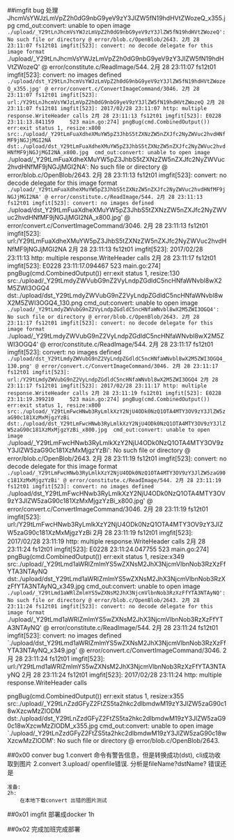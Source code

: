 ##imgfit bug 处理
JhcmVsYWJzLmVpZ2h0dG9nbG9yeV9zY3JlZW5fN19hdHVtZWozeQ_x355.jpg  cmd_out:convert: unable to open image `./upload/_Y29tLnJhcmVsYWJzLmVpZ2h0dG9nbG9yeV9zY3JlZW5fN19hdHVtZWozeQ': No such file or directory @ error/blob.c/OpenBlob/2643.
2月 28 23:11:07 fs12t01 imgfit[523]: convert: no decode delegate for this image format `./upload/_Y29tLnJhcmVsYWJzLmVpZ2h0dG9nbG9yeV9zY3JlZW5fN19hdHVtZWozeQ' @ error/constitute.c/ReadImage/544.
2月 28 23:11:07 fs12t01 imgfit[523]: convert: no images defined `./upload/dst_Y29tLnJhcmVsYWJzLmVpZ2h0dG9nbG9yeV9zY3JlZW5fN19hdHVtZWozeQ_x355.jpg' @ error/convert.c/ConvertImageCommand/3046.
2月 28 23:11:07 fs12t01 imgfit[523]: url:/Y29tLnJhcmVsYWJzLmVpZ2h0dG9nbG9yeV9zY3JlZW5fN19hdHVtZWozeQ
2月 28 23:11:07 fs12t01 imgfit[523]: 2017/02/28 23:11:07 http: multiple response.WriteHeader calls
2月 28 23:11:13 fs12t01 imgfit[523]: E0228 23:11:13.841159     523 main.go:274] pngBug(cmd.CombinedOutput()) err:exit status 1, resize:x800 src:./upload/_Y29tLmFuaXdheXMuYW5pZ3JhbS5tZXNzZW5nZXJfc2NyZWVuc2hvdHNfMF9jNGJjMGI2NA dst:./upload/dst_Y29tLmFuaXdheXMuYW5pZ3JhbS5tZXNzZW5nZXJfc2NyZWVuc2hvdHNfMF9jNGJjMGI2NA_x800.jpg  cmd_out:convert: unable to open image `./upload/_Y29tLmFuaXdheXMuYW5pZ3JhbS5tZXNzZW5nZXJfc2NyZWVuc2hvdHNfMF9jNGJjMGI2NA': No such file or directory @ error/blob.c/OpenBlob/2643.
2月 28 23:11:13 fs12t01 imgfit[523]: convert: no decode delegate for this image format `./upload/_Y29tLmFuaXdheXMuYW5pZ3JhbS5tZXNzZW5nZXJfc2NyZWVuc2hvdHNfMF9jNGJjMGI2NA' @ error/constitute.c/ReadImage/544.
2月 28 23:11:13 fs12t01 imgfit[523]: convert: no images defined `./upload/dst_Y29tLmFuaXdheXMuYW5pZ3JhbS5tZXNzZW5nZXJfc2NyZWVuc2hvdHNfMF9jNGJjMGI2NA_x800.jpg' @ error/convert.c/ConvertImageCommand/3046.
2月 28 23:11:13 fs12t01 imgfit[523]: url:/Y29tLmFuaXdheXMuYW5pZ3JhbS5tZXNzZW5nZXJfc2NyZWVuc2hvdHNfMF9jNGJjMGI2NA
2月 28 23:11:13 fs12t01 imgfit[523]: 2017/02/28 23:11:13 http: multiple response.WriteHeader calls
2月 28 23:11:17 fs12t01 imgfit[523]: E0228 23:11:17.094467     523 main.go:274] pngBug(cmd.CombinedOutput()) err:exit status 1, resize:130 src:./upload/_Y29tLmdyZWVubG9nZ2VyLndpZGdldC5ncHNfaWNvbl8wX2M5ZWI3OGQ4 dst:./upload/dst_Y29tLmdyZWVubG9nZ2VyLndpZGdldC5ncHNfaWNvbl8wX2M5ZWI3OGQ4_130.png  cmd_out:convert: unable to open image `./upload/_Y29tLmdyZWVubG9nZ2VyLndpZGdldC5ncHNfaWNvbl8wX2M5ZWI3OGQ4': No such file or directory @ error/blob.c/OpenBlob/2643.
2月 28 23:11:17 fs12t01 imgfit[523]: convert: no decode delegate for this image format `./upload/_Y29tLmdyZWVubG9nZ2VyLndpZGdldC5ncHNfaWNvbl8wX2M5ZWI3OGQ4' @ error/constitute.c/ReadImage/544.
2月 28 23:11:17 fs12t01 imgfit[523]: convert: no images defined `./upload/dst_Y29tLmdyZWVubG9nZ2VyLndpZGdldC5ncHNfaWNvbl8wX2M5ZWI3OGQ4_130.png' @ error/convert.c/ConvertImageCommand/3046.
2月 28 23:11:17 fs12t01 imgfit[523]: url:/Y29tLmdyZWVubG9nZ2VyLndpZGdldC5ncHNfaWNvbl8wX2M5ZWI3OGQ4
2月 28 23:11:17 fs12t01 imgfit[523]: 2017/02/28 23:11:17 http: multiple response.WriteHeader calls
2月 28 23:11:19 fs12t01 imgfit[523]: E0228 23:11:19.399210     523 main.go:274] pngBug(cmd.CombinedOutput()) err:exit status 1, resize:x800 src:./upload/_Y29tLmFwcHNwb3RyLmlkXzY2NjU4ODk0NzQ1OTA4MTY3OV9zY3JlZW5zaG90c181XzMxMjgzYzBi dst:./upload/dst_Y29tLmFwcHNwb3RyLmlkXzY2NjU4ODk0NzQ1OTA4MTY3OV9zY3JlZW5zaG90c181XzMxMjgzYzBi_x800.jpg  cmd_out:convert: unable to open image `./upload/_Y29tLmFwcHNwb3RyLmlkXzY2NjU4ODk0NzQ1OTA4MTY3OV9zY3JlZW5zaG90c181XzMxMjgzYzBi': No such file or directory @ error/blob.c/OpenBlob/2643.
2月 28 23:11:19 fs12t01 imgfit[523]: convert: no decode delegate for this image format `./upload/_Y29tLmFwcHNwb3RyLmlkXzY2NjU4ODk0NzQ1OTA4MTY3OV9zY3JlZW5zaG90c181XzMxMjgzYzBi' @ error/constitute.c/ReadImage/544.
2月 28 23:11:19 fs12t01 imgfit[523]: convert: no images defined `./upload/dst_Y29tLmFwcHNwb3RyLmlkXzY2NjU4ODk0NzQ1OTA4MTY3OV9zY3JlZW5zaG90c181XzMxMjgzYzBi_x800.jpg' @ error/convert.c/ConvertImageCommand/3046.
2月 28 23:11:19 fs12t01 imgfit[523]: url:/Y29tLmFwcHNwb3RyLmlkXzY2NjU4ODk0NzQ1OTA4MTY3OV9zY3JlZW5zaG90c181XzMxMjgzYzBi
2月 28 23:11:19 fs12t01 imgfit[523]: 2017/02/28 23:11:19 http: multiple response.WriteHeader calls
2月 28 23:11:24 fs12t01 imgfit[523]: E0228 23:11:24.047755     523 main.go:274] pngBug(cmd.CombinedOutput()) err:exit status 1, resize:x349 src:./upload/_Y29tLmd1aWRlZmlmYS5wZXNsM2JhX3NjcmVlbnNob3RzXzFfYTA3NTAyNQ dst:./upload/dst_Y29tLmd1aWRlZmlmYS5wZXNsM2JhX3NjcmVlbnNob3RzXzFfYTA3NTAyNQ_x349.jpg  cmd_out:convert: unable to open image `./upload/_Y29tLmd1aWRlZmlmYS5wZXNsM2JhX3NjcmVlbnNob3RzXzFfYTA3NTAyNQ': No such file or directory @ error/blob.c/OpenBlob/2643.
2月 28 23:11:24 fs12t01 imgfit[523]: convert: no decode delegate for this image format `./upload/_Y29tLmd1aWRlZmlmYS5wZXNsM2JhX3NjcmVlbnNob3RzXzFfYTA3NTAyNQ' @ error/constitute.c/ReadImage/544.
2月 28 23:11:24 fs12t01 imgfit[523]: convert: no images defined `./upload/dst_Y29tLmd1aWRlZmlmYS5wZXNsM2JhX3NjcmVlbnNob3RzXzFfYTA3NTAyNQ_x349.jpg' @ error/convert.c/ConvertImageCommand/3046.
2月 28 23:11:24 fs12t01 imgfit[523]: url:/Y29tLmd1aWRlZmlmYS5wZXNsM2JhX3NjcmVlbnNob3RzXzFfYTA3NTAyNQ
2月 28 23:11:24 fs12t01 imgfit[523]: 2017/02/28 23:11:24 http: multiple response.WriteHeader calls


pngBug(cmd.CombinedOutput()) err:exit status 1, resize:x355 src:./upload/_Y29tLnZzdGFyZ2FtZS5ta2hkc2dlbmdwM19zY3JlZW5zaG90c18wXzcwMzZlODM dst:./upload/dst_Y29tLnZzdGFyZ2FtZS5ta2hkc2dlbmdwM19zY3JlZW5zaG90c18wXzcwMzZlODM_x355.jpg  cmd_out:convert: unable to open image `./upload/_Y29tLnZzdGFyZ2FtZS5ta2hkc2dlbmdwM19zY3JlZW5zaG90c18wXzcwMzZlODM': No such file or directory @ error/blob.c/OpenBlob/2643.


##0x00 conver bug
	1.convert 命令有警告信息，但是转换成功(dst), cli成功收取到图片
	2.convert
	3.upload/ openfile错误. 分析是fileName?dstName? 错误还是

	准备:
	2h:
		在本地下载convert 出错的图片测试


##0x01 imgfit 部署成docker
	1h

##0x02 完成加班完成部署